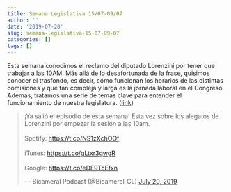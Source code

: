 ```yaml
---
title: Semana Legislativa 15/07-09/07
author: ''
date: '2019-07-20'
slug: semana-legislativa-15-07-09-07
categories: []
tags: []
---
```


Esta semana conocimos el reclamo del diputado Lorenzini por tener que trabajar a las 10AM. Más allá de lo desafortunada de la frase, quisimos conocer el trasfondo, es decir, cómo funcionan los horarios de las distintas comisiones y qué tan compleja y larga es la jornada laboral en el Congreso. Además, tratamos una serie de temas clave para entender el funcionamiento de nuestra legislatura. ([link](https://open.spotify.com/episode/1YnhLA53a45Y06bGxxxZjF?si=M9Th7rNpShy-rUb0WqauQw))

<blockquote class="twitter-tweet"><p lang="es" dir="ltr">¡Ya salió el episodio de esta semana! Esta vez sobre los alegatos de Lorenzini por empezar la sesión a las 10am.<br><br>Spotify: <a href="https://t.co/NS1zXchOOf">https://t.co/NS1zXchOOf</a><br><br>iTunes: <a href="https://t.co/gLtxr3gwgR">https://t.co/gLtxr3gwgR</a><br><br>Google: <a href="https://t.co/eDE9TcEfxn">https://t.co/eDE9TcEfxn</a></p>&mdash; Bicameral Podcast (@Bicameral_CL) <a href="https://twitter.com/Bicameral_CL/status/1152476234359726082?ref_src=twsrc%5Etfw">July 20, 2019</a></blockquote> <script async src="https://platform.twitter.com/widgets.js" charset="utf-8"></script>